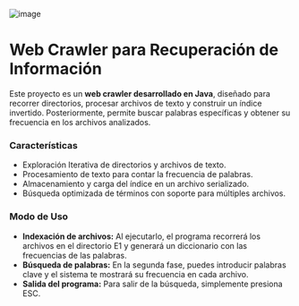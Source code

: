 ![image](https://github.com/user-attachments/assets/160c3b8a-4a2c-40eb-afbe-1d38731d00f1)


# Web Crawler para Recuperación de Información
Este proyecto es un **web crawler desarrollado en Java**, diseñado para recorrer directorios, procesar archivos de texto y construir un índice invertido. Posteriormente, permite buscar palabras específicas y obtener su frecuencia en los archivos analizados.

### Características
- Exploración Iterativa de directorios y archivos de texto.
- Procesamiento de texto para contar la frecuencia de palabras.
- Almacenamiento y carga del índice en un archivo serializado.
- Búsqueda optimizada de términos con soporte para múltiples archivos.


### Modo de Uso
- **Indexación de archivos:** Al ejecutarlo, el programa recorrerá los archivos en el directorio E1 y generará un diccionario con las frecuencias de las palabras.
- **Búsqueda de palabras:** En la segunda fase, puedes introducir palabras clave y el sistema te mostrará su frecuencia en cada archivo.
- **Salida del programa:** Para salir de la búsqueda, simplemente presiona ESC.
